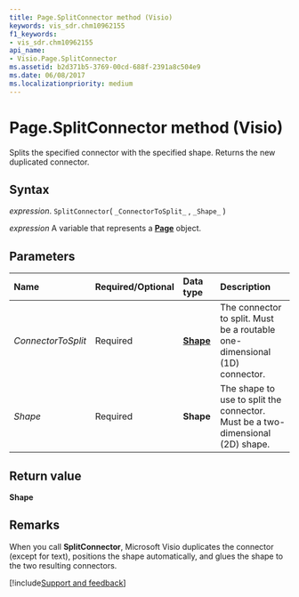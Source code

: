 ```yaml
---
title: Page.SplitConnector method (Visio)
keywords: vis_sdr.chm10962155
f1_keywords:
- vis_sdr.chm10962155
api_name:
- Visio.Page.SplitConnector
ms.assetid: b2d371b5-3769-00cd-688f-2391a8c504e9
ms.date: 06/08/2017
ms.localizationpriority: medium
---
```



# Page.SplitConnector method (Visio)

Splits the specified connector with the specified shape. Returns the new duplicated connector.


## Syntax

_expression_. `SplitConnector`( `_ConnectorToSplit_` , `_Shape_` )

_expression_ A variable that represents a **[Page](Visio.Page.md)** object.


## Parameters



|Name|Required/Optional|Data type|Description|
|:-----|:-----|:-----|:-----|
| _ConnectorToSplit_|Required| **[Shape](Visio.Shape.md)**|The connector to split. Must be a routable one-dimensional (1D) connector.|
| _Shape_|Required| **Shape**|The shape to use to split the connector. Must be a two-dimensional (2D) shape.|

## Return value

 **Shape**


## Remarks

When you call **SplitConnector**, Microsoft Visio duplicates the connector (except for text), positions the shape automatically, and glues the shape to the two resulting connectors.

[!include[Support and feedback](~/includes/feedback-boilerplate.md)]
